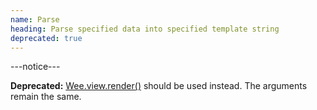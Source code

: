 ```yaml
---
name: Parse
heading: Parse specified data into specified template string
deprecated: true
---
```


---notice---

<b>Deprecated:</b> [Wee.view.render()](/script/view#render) should be used instead. The arguments remain the same.
